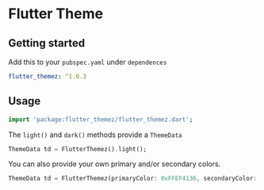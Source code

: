 # Flutter Theme

## Getting started

Add this to your `pubspec.yaml` under `dependences`

```yaml
flutter_themez: ^1.0.3
```

## Usage

```dart
import 'package:flutter_themez/flutter_themez.dart';
```

The `light()` and `dark()` methods provide a `ThemeData`

```dart
ThemeData td = FlutterThemez().light();
```

You can also provide your own primary and/or secondary colors.

```dart
ThemeData td = FlutterThemez(primaryColor: 0xFFEF4136, secondaryColor: 0xFFFBB040).dark();
```
